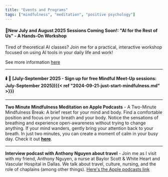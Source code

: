 ```yaml
---
title: "Events and Programs"
tags: ["mindfulness", "meditation", "positive psychology"]
---
```


#### 🚀New July and August 2025 Sessions Coming Soon!: "AI for the Rest of Us" - A Hands-On Workshop

Tired of theoretical AI classes? Join me for a practical, interactive workshop focused on using AI tools in your daily life and work!

See more information [here](https://worldwidestew.com/events/2025-03-20-ai-for-the-rest-of-us-a-hands-on-workshop/)

---

#### 🕯️ 🍃 [July-September 2025 - Sign up for free Mindful Meet-Up sessions: July-September 2025]({{< ref "2024-09-21-just-start-mindfulness.md" >}})

---

**Two Minute Mindfulness Meditation on Apple Podcasts** - A Two-Minute Mindfulness Break: A brief reset for your mind and body. Find a comfortable position and focus on your breath and your body. Notice the sensations of breathing and experience open-awareness without trying to change anything. If your mind wanders, gently bring your attention back to your breath. In just two minutes, you can create a moment of calm in your busy day. Check it out **[here](https://podcasts.apple.com/us/podcast/two-minute-mindfulness-meditation/id1765332412?i=1000673695128)**. 

---

**Interview podcast with Anthony Nguyen about travel** - Join me as I visit with my friend, Anthony Nguyen, a nurse at Baylor Scott & White Heart and Vascular Hospital in Dallas. We talk about travel, culture, nursing, and the role of chaplains (among other things). [Here's the Apple podcasts link](https://podcasts.apple.com/us/podcast/travel-health-and-generations-with-anthony-nguyen/id1765332412?i=1000666908796)



